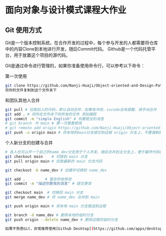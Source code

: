 # 面向对象与设计模式课程大作业

## Git 使用方式

Git是一个版本控制系统，在合作开发的过程中，每个参与开发的人都需要将仓库中的内容Clone到本地进行开发，随后Commit代码。
Github是一个代码托管平台，用于放置这个项目的源代码。

Git是通过命令进行管理的，如果你准备使用命令行，可以参考以下命令：

第一次使用
```bash
git clone https://github.com/Nanji-Huaji/Object-oriented-and-Design-Patterns-Course-Project.git
将你的文件复制到这个文件夹下

```
和团队其他人合并
```bash
git pull # 拉取别人的代码，默认自动合并，如果有冲突，vscode会有提醒，请手动合并
git add . # 将所在文件夹下的所有的文件 添加跟踪
git commit -m "simple English" # 你要提交的消息
# git branch -M main # 第一次需要使用
# git remote add origin https://github.com/Nanji-Huaji/Object-oriented-and-Design-Patterns-Course-Project.git 第一次需要使用，如果是clone下来的不用
git push -u origin main # 将本地的main分支提交到远程 origin 分支上，不要强制提交，记得开setproxy
```
个人新分支的创建与合并
```bash
# 各人也可以开一个自己的name_dev分支用于个人开发，随后合并到主分支上，便于最终代码的维护
git checkout main    # 切换到 main 分支
git pull origin main # 拉取最新的 main 分支代码

git checkout -b name_dev # 创建并切换到 name_dev

git add .         # 暂存所有修改
git commit -m "描述你更改的消息" # 提交更改

git checkout main  # 切换回 main 分支
git merge name_dev # 将 name_dev 合并到 main

git push origin main # 将本地 main 分支推送到远程

git branch -d name_dev # 删除本地的临时分支
git push origin --delete name_dev # 删除远程的临时分支

如果不熟悉Git，非常推荐使用[Github Desktop](https://github.com/apps/desktop)。这是一个图形化的界面，可以方便的进行上述需要使用命令进行的操作。

